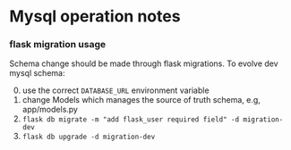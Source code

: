 # Mysql operation notes

### flask migration usage

Schema change should be made through flask migrations. To evolve dev mysql schema:

0. use the correct `DATABASE_URL` environment variable
1. change Models which manages the source of truth schema, e.g, app/models.py
2. `flask db migrate -m "add flask_user required field" -d migration-dev`
3. `flask db upgrade -d migration-dev`
